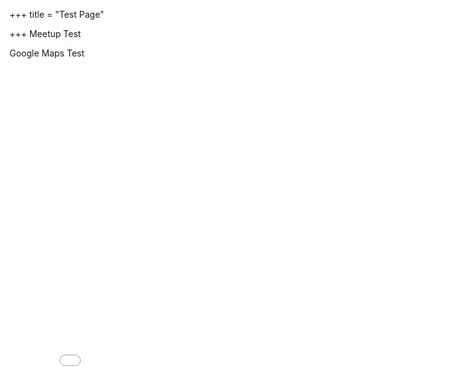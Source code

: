 +++
title = "Test Page"

+++
Meetup Test

Google Maps Test

<div class="mapouter"><div class="gmap_canvas"><iframe width="848" height="500" id="gmap_canvas" src="[https://maps.google.com/maps?q=The%20Band%20Factory,%20Leamington%20Spa,%20CV32&t=&z=17&ie=UTF8&iwloc=&output=embed](https://maps.google.com/maps?q=The%20Band%20Factory,%20Leamington%20Spa,%20CV32&t=&z=17&ie=UTF8&iwloc=&output=embed "https://maps.google.com/maps?q=The%20Band%20Factory,%20Leamington%20Spa,%20CV32&t=&z=17&ie=UTF8&iwloc=&output=embed")" frameborder="0" scrolling="no" marginheight="0" marginwidth="0"></iframe><a href="[https://putlocker-is.org](https://putlocker-is.org "https://putlocker-is.org")"></a><br><style>.mapouter{position:relative;text-align:right;height:500px;width:848px;}</style><a href="[https://www.embedgooglemap.net](https://www.embedgooglemap.net "https://www.embedgooglemap.net")">embedding map</a><style>.gmap_canvas {overflow:hidden;background:none!important;height:500px;width:848px;}</style></div></div>